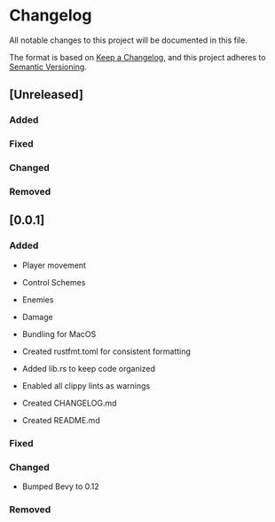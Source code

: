 # Changelog

All notable changes to this project will be documented in this file.

The format is based on [Keep a Changelog](https://keepachangelog.com/en/1.0.0/),
and this project adheres to [Semantic Versioning](https://semver.org/spec/v2.0.0.html).

## [Unreleased]

### Added

### Fixed

### Changed

### Removed

## [0.0.1]

### Added

- Player movement
- Control Schemes
- Enemies
- Damage
- Bundling for MacOS

- Created rustfmt.toml for consistent formatting
- Added lib.rs to keep code organized
- Enabled all clippy lints as warnings
- Created CHANGELOG.md
- Created README.md

### Fixed

### Changed

- Bumped Bevy to 0.12

### Removed

